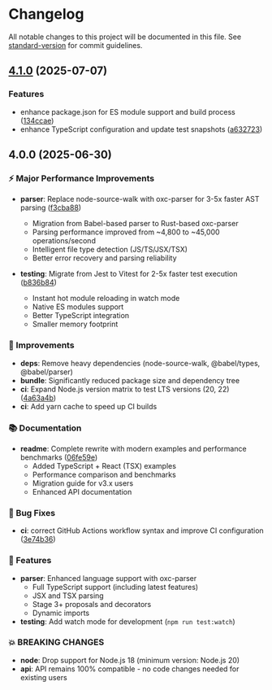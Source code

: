 # Changelog

All notable changes to this project will be documented in this file. See [standard-version](https://github.com/conventional-changelog/standard-version) for commit guidelines.

## [4.1.0](https://github.com/noyobo/node-detective-module/compare/v4.0.0...v4.1.0) (2025-07-07)


### Features

* enhance package.json for ES module support and build process ([134ccae](https://github.com/noyobo/node-detective-module/commit/134ccae8d0ff5357db12722b58ffb1a512fa5aec))
* enhance TypeScript configuration and update test snapshots ([a632723](https://github.com/noyobo/node-detective-module/commit/a632723961dc9270781c4a7cbaa8798776a5ba59))

## 4.0.0 (2025-06-30)

### ⚡ Major Performance Improvements

- **parser**: Replace node-source-walk with oxc-parser for 3-5x faster AST parsing ([f3cba88](https://github.com/noyobo/node-detective-module/commit/f3cba88))

  - Migration from Babel-based parser to Rust-based oxc-parser
  - Parsing performance improved from ~4,800 to ~45,000 operations/second
  - Intelligent file type detection (JS/TS/JSX/TSX)
  - Better error recovery and parsing reliability

- **testing**: Migrate from Jest to Vitest for 2-5x faster test execution ([b836b84](https://github.com/noyobo/node-detective-module/commit/b836b84))
  - Instant hot module reloading in watch mode
  - Native ES modules support
  - Better TypeScript integration
  - Smaller memory footprint

### 🔧 Improvements

- **deps**: Remove heavy dependencies (node-source-walk, @babel/types, @babel/parser)
- **bundle**: Significantly reduced package size and dependency tree
- **ci**: Expand Node.js version matrix to test LTS versions (20, 22) ([4a63a4b](https://github.com/noyobo/node-detective-module/commit/4a63a4b))
- **ci**: Add yarn cache to speed up CI builds

### 📚 Documentation

- **readme**: Complete rewrite with modern examples and performance benchmarks ([06fe59e](https://github.com/noyobo/node-detective-module/commit/06fe59e))
  - Added TypeScript + React (TSX) examples
  - Performance comparison and benchmarks
  - Migration guide for v3.x users
  - Enhanced API documentation

### 🐛 Bug Fixes

- **ci**: correct GitHub Actions workflow syntax and improve CI configuration ([3e74b36](https://github.com/noyobo/node-detective-module/commit/3e74b36))

### 🚀 Features

- **parser**: Enhanced language support with oxc-parser
  - Full TypeScript support (including latest features)
  - JSX and TSX parsing
  - Stage 3+ proposals and decorators
  - Dynamic imports
- **testing**: Add watch mode for development (`npm run test:watch`)

### 💥 BREAKING CHANGES

- **node**: Drop support for Node.js 18 (minimum version: Node.js 20)
- **api**: API remains 100% compatible - no code changes needed for existing users
